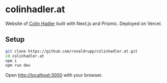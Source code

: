 # colinhadler.at

Website of [Colin Hadler](http://colinhadler.at) built with Next.js and Prismic. Deployed on Vercel.

## Setup

```bash
git clone https://github.com/ronaldrupp/colinhadler.at.git
cd colinhadler.at
npm i
npm run dev
```

Open [http://localhost:3000](http://localhost:3000) with your browser.
